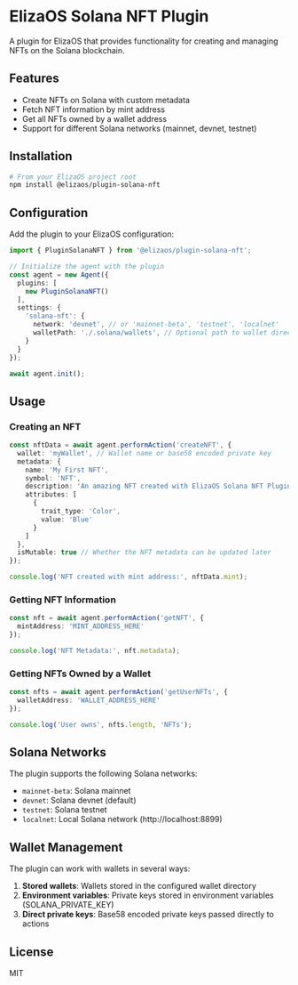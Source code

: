 # ElizaOS Solana NFT Plugin

A plugin for ElizaOS that provides functionality for creating and managing NFTs on the Solana blockchain.

## Features

- Create NFTs on Solana with custom metadata
- Fetch NFT information by mint address
- Get all NFTs owned by a wallet address
- Support for different Solana networks (mainnet, devnet, testnet)

## Installation

```bash
# From your ElizaOS project root
npm install @elizaos/plugin-solana-nft
```

## Configuration

Add the plugin to your ElizaOS configuration:

```typescript
import { PluginSolanaNFT } from '@elizaos/plugin-solana-nft';

// Initialize the agent with the plugin
const agent = new Agent({
  plugins: [
    new PluginSolanaNFT()
  ],
  settings: {
    'solana-nft': {
      network: 'devnet', // or 'mainnet-beta', 'testnet', 'localnet'
      walletPath: './.solana/wallets', // Optional path to wallet directory
    }
  }
});

await agent.init();
```

## Usage

### Creating an NFT

```typescript
const nftData = await agent.performAction('createNFT', {
  wallet: 'myWallet', // Wallet name or base58 encoded private key
  metadata: {
    name: 'My First NFT',
    symbol: 'NFT',
    description: 'An amazing NFT created with ElizaOS Solana NFT Plugin',
    attributes: [
      {
        trait_type: 'Color',
        value: 'Blue'
      }
    ]
  },
  isMutable: true // Whether the NFT metadata can be updated later
});

console.log('NFT created with mint address:', nftData.mint);
```

### Getting NFT Information

```typescript
const nft = await agent.performAction('getNFT', {
  mintAddress: 'MINT_ADDRESS_HERE'
});

console.log('NFT Metadata:', nft.metadata);
```

### Getting NFTs Owned by a Wallet

```typescript
const nfts = await agent.performAction('getUserNFTs', {
  walletAddress: 'WALLET_ADDRESS_HERE'
});

console.log('User owns', nfts.length, 'NFTs');
```

## Solana Networks

The plugin supports the following Solana networks:

- `mainnet-beta`: Solana mainnet
- `devnet`: Solana devnet (default)
- `testnet`: Solana testnet
- `localnet`: Local Solana network (http://localhost:8899)

## Wallet Management

The plugin can work with wallets in several ways:

1. **Stored wallets**: Wallets stored in the configured wallet directory
2. **Environment variables**: Private keys stored in environment variables (SOLANA_PRIVATE_KEY)
3. **Direct private keys**: Base58 encoded private keys passed directly to actions

## License

MIT